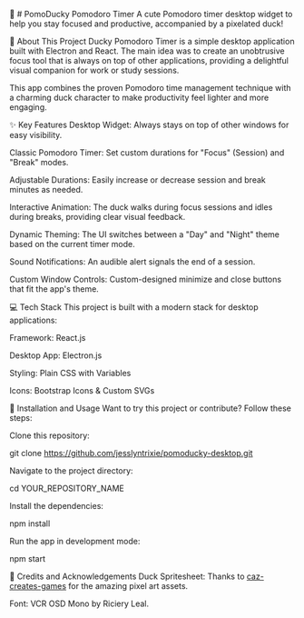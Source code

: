 🦆 # PomoDucky Pomodoro Timer
A cute Pomodoro timer desktop widget to help you stay focused and productive, accompanied by a pixelated duck!


🌟 About This Project
Ducky Pomodoro Timer is a simple desktop application built with Electron and React. The main idea was to create an unobtrusive focus tool that is always on top of other applications, providing a delightful visual companion for work or study sessions.

This app combines the proven Pomodoro time management technique with a charming duck character to make productivity feel lighter and more engaging.

✨ Key Features
Desktop Widget: Always stays on top of other windows for easy visibility.

Classic Pomodoro Timer: Set custom durations for "Focus" (Session) and "Break" modes.

Adjustable Durations: Easily increase or decrease session and break minutes as needed.

Interactive Animation: The duck walks during focus sessions and idles during breaks, providing clear visual feedback.

Dynamic Theming: The UI switches between a "Day" and "Night" theme based on the current timer mode.

Sound Notifications: An audible alert signals the end of a session.

Custom Window Controls: Custom-designed minimize and close buttons that fit the app's theme.

💻 Tech Stack
This project is built with a modern stack for desktop applications:

Framework: React.js

Desktop App: Electron.js

Styling: Plain CSS with Variables

Icons: Bootstrap Icons & Custom SVGs

🚀 Installation and Usage
Want to try this project or contribute? Follow these steps:

Clone this repository:

git clone https://github.com/jesslyntrixie/pomoducky-desktop.git

Navigate to the project directory:

cd YOUR_REPOSITORY_NAME

Install the dependencies:

npm install

Run the app in development mode:

npm start

🙏 Credits and Acknowledgements
Duck Spritesheet: Thanks to [caz-creates-games](https://caz-creates-games.itch.io/ducky-2) for the amazing pixel art assets.

Font: VCR OSD Mono by Riciery Leal.